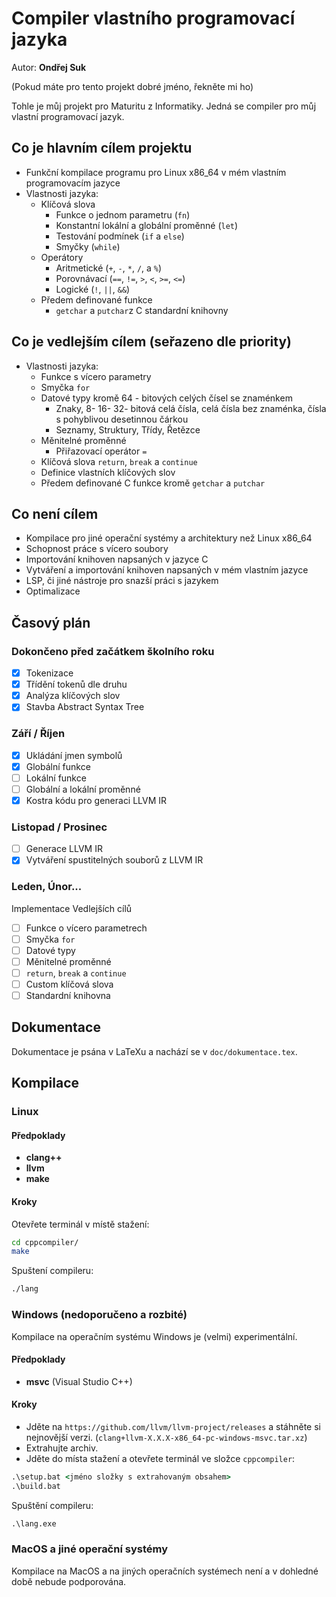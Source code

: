 # Compiler vlastního programovací jazyka
Autor: **Ondřej Suk**

(Pokud máte pro tento projekt dobré jméno, řekněte mi ho)

Tohle je můj projekt pro Maturitu z Informatiky. Jedná se compiler pro můj vlastní programovací jazyk.

## Co je hlavním cílem projektu
- Funkční kompilace programu pro Linux x86_64 v mém vlastním programovacím jazyce
- Vlastnosti jazyka:
  - Klíčová slova
    - Funkce o jednom parametru (`fn`)
    - Konstantní lokální a globální proměnné (`let`)
    - Testování podmínek (`if` a `else`)
    - Smyčky (`while`)
  - Operátory
    - Aritmetické (`+`, `-`, `*`, `/`, a `%`)
    - Porovnávací (`==`, `!=`, `>`, `<`, `>=`, `<=`)
    - Logické (`!`, `||`, `&&`)
  - Předem definované funkce
    - `getchar` a `putchar`z C standardní knihovny

## Co je vedlejším cílem (seřazeno dle priority)
- Vlastnosti jazyka:
  - Funkce s vícero parametry
  - Smyčka `for`
  - Datové typy kromě 64 - bitových celých čísel se znaménkem
    - Znaky, 8- 16- 32- bitová celá čísla, celá čísla bez znaménka, čísla s pohyblivou desetinnou čárkou
    - Seznamy, Struktury, Třídy, Řetězce
  - Měnitelné proměnné
    - Přiřazovací operátor `=`
  - Klíčová slova `return`, `break` a `continue`
  - Definice vlastních klíčových slov
  - Předem definované C funkce kromě `getchar` a `putchar`

## Co není cílem
- Kompilace pro jiné operační systémy a architektury než Linux x86_64
- Schopnost práce s vícero soubory
- Importování knihoven napsaných v jazyce C
- Vytváření a importování knihoven napsaných v mém vlastním jazyce
- LSP, či jiné nástroje pro snazší práci s jazykem
- Optimalizace

## Časový plán
### Dokončeno před začátkem školního roku
- [X] Tokenizace
- [X] Třídění tokenů dle druhu
- [X] Analýza klíčových slov
- [X] Stavba Abstract Syntax Tree
### Září / Říjen
- [X] Ukládání jmen symbolů
- [X] Globální funkce
- [ ] Lokální funkce
- [ ] Globální a lokální proměnné
- [X] Kostra kódu pro generaci LLVM IR
### Listopad / Prosinec
- [ ] Generace LLVM IR
- [X] Vytváření spustitelných souborů z LLVM IR
### Leden, Únor...
Implementace Vedlejších cílů
- [ ] Funkce o vícero parametrech
- [ ] Smyčka `for`
- [ ] Datové typy
- [ ] Měnitelné proměnné
- [ ] `return`, `break` a `continue`
- [ ] Custom klíčová slova
- [ ] Standardní knihovna

## Dokumentace
Dokumentace je psána v LaTeXu a nachází se v `doc/dokumentace.tex`.

## Kompilace
### Linux
#### Předpoklady
- **clang++**
- **llvm**
- **make**
#### Kroky
Otevřete terminál v místě stažení:
```sh
cd cppcompiler/
make
```
Spuštení compileru:
```sh
./lang
```
### Windows (nedoporučeno a rozbité)
Kompilace na operačním systému Windows je (velmi) experimentální.
#### Předpoklady
- **msvc** (Visual Studio C++)
#### Kroky
- Jděte na `https://github.com/llvm/llvm-project/releases` a stáhněte si nejnovější verzi.
(`clang+llvm-X.X.X-x86_64-pc-windows-msvc.tar.xz`)
- Extrahujte archiv.
- Jděte do místa stažení a otevřete terminál ve složce `cppcompiler`:
```cmd
.\setup.bat <jméno složky s extrahovaným obsahem>
.\build.bat
```
Spuštění compileru:
```cmd
.\lang.exe
```
### MacOS a jiné operační systémy
Kompilace na MacOS a na jiných operačních systémech není a v dohledné době nebude podporována.
